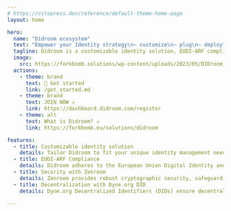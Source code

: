 ```yaml
---
# https://vitepress.dev/reference/default-theme-home-page
layout: home

hero:
  name: "Didroom ecosystem"
  text: "Empower your Identity strategy\n— customize\n— plug\n— deploy"
  tagline: Didroom is a customizable identity solution, EUDI-ARF compliant, and built with security (Zenroom) and decentrilazation (Dyne.org DID) in mind
  image:
    src: https://forkbomb.solutions/wp-content/uploads/2023/05/DIDroom_logo.svg
  actions:
    - theme: brand
      text: 🏁 Get started
      link: /get_started.md
    - theme: brand
      text: JOIN NOW ↗
      link: https://dashboard.didroom.com/register
    - theme: alt 
      text: What is Didroom? ↗
      link: https://forkbomb.eu/solutions/didroom

features:
  - title: Customizable identity solution
    details: Tailor Didroom to fit your unique identity management needs, ensuring seamless integration into your existing infrastructure.
  - title: EUDI-ARF Compliance
    details: Didroom adheres to the European Union Digital Identity and Attribute (EUDI-ARF) framework, ensuring compliance with regulatory standards and data protection laws.
  - title: Security with Zenroom
    details: Zenroom provides robust cryptographic security, safeguarding sensitive data and ensuring secure transactions.
  - title: Decentralization with Dyne.org DID
    details: Dyne.org Decentralized Identifiers (DIDs) ensure decentralized and tamper-resistant identity management, enhancing privacy and control over personal data.

---
```


